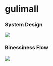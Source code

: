 # gulimall

### System Design

![](https://i.loli.net/2021/02/18/zMrSWaAfbqYoF4t.png)

### Binessiness Flow

![](https://i.loli.net/2021/02/18/yBjlqvsCgpVkENc.png)
